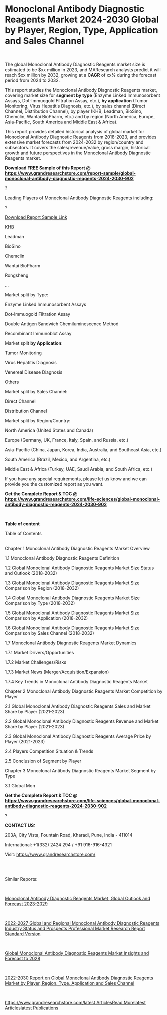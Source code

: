 <h1>Monoclonal Antibody Diagnostic Reagents Market 2024-2030 Global by Player, Region, Type, Application and Sales Channel</h1><br/><p>The global Monoclonal Antibody Diagnostic Reagents market size is estimated to be $xx million in 2023, and MAResearch analysts predict it will reach $xx million by 2032, growing at a <strong>CAGR</strong> of xx% during the forecast period from 2024 to 2032.</p>
 
 
 
 <p>This report studies the Monoclonal Antibody Diagnostic Reagents market, covering market size for <strong>segment by type</strong> (Enzyme Linked Immunosorbent Assays, Dot-Immuogold Filtration Assay, etc.), <strong>by application</strong> (Tumor Monitoring, Virus Hepatitis Diagnosis, etc.), by sales channel (Direct Channel, Distribution Channel), by player (KHB, Leadman, BioSino, Chemclin, Wantai BioPharm, etc.) and by region (North America, Europe, Asia-Pacific, South America and Middle East & Africa).</p>
 
 
 
 <p>This report provides detailed historical analysis of global market for Monoclonal Antibody Diagnostic Reagents from 2018-2023, and provides extensive market forecasts from 2024-2032 by region/country and subsectors. It covers the sales/revenue/value, gross margin, historical growth and future perspectives in the Monoclonal Antibody Diagnostic Reagents market.</p>
 
 
 
 <div><b>Download FREE Sample of this Report @ <a href="https://www.grandresearchstore.com/report-sample/global-monoclonal-antibody-diagnostic-reagents-2024-2030-902">https://www.grandresearchstore.com/report-sample/global-monoclonal-antibody-diagnostic-reagents-2024-2030-902</a></b></div>
 
 
 
 <p>? </p>
 
 
 
 <p>Leading Players of Monoclonal Antibody Diagnostic Reagents including:</p>
 
 
 
 <p>? </p>
 
 
 
 <p><a href="https://www.grandresearchstore.com/mr-admin/report-sample/global-monoclonal-antibody-diagnostic-reagents-2024-2030-902">Download Report Sample Link</a></p>
 
 
 
 <p>KHB</p>
 
 
 
 <p>Leadman</p>
 
 
 
 <p>BioSino</p>
 
 
 
 <p>Chemclin</p>
 
 
 
 <p>Wantai BioPharm</p>
 
 
 
 <p>Rongsheng</p>
 
 
 
 <p>...</p>
 
 
 
 <p>Market split by Type:</p>
 
 
 
 <p>Enzyme Linked Immunosorbent Assays</p>
 
 
 
 <p>Dot-Immuogold Filtration Assay</p>
 
 
 
 <p>Double Antigen Sandwich Chemiluminescence Method</p>
 
 
 
 <p>Recombinant Immunoblot Assay</p>
 
 
 
 <p>Market split <strong>by Application</strong>:</p>
 
 
 
 <p>Tumor Monitoring</p>
 
 
 
 <p>Virus Hepatitis Diagnosis</p>
 
 
 
 <p>Venereal Disease Diagnosis</p>
 
 
 
 <p>Others</p>
 
 
 
 <p>Market split by Sales Channel:</p>
 
 
 
 <p>Direct Channel</p>
 
 
 
 <p>Distribution Channel</p>
 
 
 
 <p>Market split by Region/Country:</p>
 
 
 
 <p>North America (United States and Canada)</p>
 
 
 
 <p>Europe (Germany, UK, France, Italy, Spain, and Russia, etc.)</p>
 
 
 
 <p>Asia-Pacific (China, Japan, Korea, India, Australia, and Southeast Asia, etc.)</p>
 
 
 
 <p>South America (Brazil, Mexico, and Argentina, etc.)</p>
 
 
 
 <p>Middle East & Africa (Turkey, UAE, Saudi Arabia, and South Africa, etc.)</p>
 
 
 
 <p>If you have any special requirements, please let us know and we can provide you the customized report as you want.</p>
 
 
 
 <div><b>Get the Complete Report & TOC @ <a href="https://www.grandresearchstore.com/life-sciences/global-monoclonal-antibody-diagnostic-reagents-2024-2030-902">https://www.grandresearchstore.com/life-sciences/global-monoclonal-antibody-diagnostic-reagents-2024-2030-902</a></b></div>
 
 
 
 <p><br />
 
 <b>Table of content</b></p>
 
 
 
 <p>Table of Contents<br />
 
 <br />
 
 Chapter 1 Monoclonal Antibody Diagnostic Reagents Market Overview<br />
 
 1.1 Monoclonal Antibody Diagnostic Reagents Definition<br />
 
 1.2 Global Monoclonal Antibody Diagnostic Reagents Market Size Status and Outlook (2018-2032)<br />
 
 1.3 Global Monoclonal Antibody Diagnostic Reagents Market Size Comparison by Region (2018-2032)<br />
 
 1.4 Global Monoclonal Antibody Diagnostic Reagents Market Size Comparison by Type (2018-2032)<br />
 
 1.5 Global Monoclonal Antibody Diagnostic Reagents Market Size Comparison by Application (2018-2032)<br />
 
 1.6 Global Monoclonal Antibody Diagnostic Reagents Market Size Comparison by Sales Channel (2018-2032)<br />
 
 1.7 Monoclonal Antibody Diagnostic Reagents Market Dynamics<br />
 
 1.7.1 Market Drivers/Opportunities<br />
 
 1.7.2 Market Challenges/Risks<br />
 
 1.7.3 Market News (Merger/Acquisition/Expansion)<br />
 
 1.7.4 Key Trends in Monoclonal Antibody Diagnostic Reagents Market<br />
 
 Chapter 2 Monoclonal Antibody Diagnostic Reagents Market Competition by Player<br />
 
 2.1 Global Monoclonal Antibody Diagnostic Reagents Sales and Market Share by Player (2021-2023)<br />
 
 2.2 Global Monoclonal Antibody Diagnostic Reagents Revenue and Market Share by Player (2021-2023)<br />
 
 2.3 Global Monoclonal Antibody Diagnostic Reagents Average Price by Player (2021-2023)<br />
 
 2.4 Players Competition Situation & Trends<br />
 
 2.5 Conclusion of Segment by Player<br />
 
 Chapter 3 Monoclonal Antibody Diagnostic Reagents Market Segment by Type<br />
 
 3.1 Global Mon</p>
 
 
 
 <div><b>Get the Complete Report & TOC @ <a href="https://www.grandresearchstore.com/life-sciences/global-monoclonal-antibody-diagnostic-reagents-2024-2030-902">https://www.grandresearchstore.com/life-sciences/global-monoclonal-antibody-diagnostic-reagents-2024-2030-902</a></b></div>
 
 
 
 <p>? </p>
 
 
 
 <p><b>CONTACT US:</b><br />
 
 203A, City Vista, Fountain Road, Kharadi, Pune, India - 411014<br />
 
 International: +1(332) 2424 294 / +91 916-916-4321<br />
 
 Visit: <a href="https://www.grandresearchstore.com/">https://www.grandresearchstore.com/</a><br />
 
 <br />
 
 <br />
 
 Similar Reports:<br />
 
 <br />
 
 <a href="https://www.grandresearchstore.com/life-sciences/global-monoclonal-antibody-diagnostic-reagents-forecast-2023-2029-972">Monoclonal Antibody Diagnostic Reagents Market, Global Outlook and Forecast 2023-2029</a><br />
 
 <br />
 
 <a href="https://www.grandresearchstore.com/life-sciences/global-regional-monoclonal-antibody-diagnostic-reagents-2022-2027-793">2022-2027 Global and Regional Monoclonal Antibody Diagnostic Reagents Industry Status and Prospects Professional Market Research Report Standard Version</a><br />
 
 <br />
 
 <a href="https://www.grandresearchstore.com/life-sciences/global-monoclonal-antibody-diagnostic-reagents-2028-965">Global Monoclonal Antibody Diagnostic Reagents Market Insights and Forecast to 2028</a><br />
 
 <br />
 
 <a href="https://www.grandresearchstore.com/life-sciences/global-on-monoclonal-antibody-diagnostic-reagents-2022-2030-111">2022-2030 Report on Global Monoclonal Antibody Diagnostic Reagents Market by Player, Region, Type, Application and Sales Channel</a><br />
 
 <br />
 
 <a href="https://gyeongbokgung.com">https://www.grandresearchstore.com/</a><a href="https://hallyeomaritime.com">latest Articles</a><a href="https://jingwansa.com">Read More</a><a href="https://nguoiviet.jp/">latest Articles</a><a href="https://www.intelmarketresearch.com/">latest Publications</a></p>